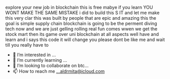 explore your new job in blockchain this is free mabye if you learn YOU WONT  MAKE THE SAME MISTAKE i did to build this S IT and let me make this very clar this was built by people that are epic and amazing this the goal is simple supply chain blockchain is going to be the perment diving tech now and we are just gelling rolling real fun comes wwen we get the stock mart then its game over uni blockchain at all aspects well have and learn   and i says this code it will change you please dont be like me and wait till you really have to 
- 👀 I’m interested in ...
- 🌱 I’m currently learning ...
- 💞️ I’m looking to collaborate on btc...
- 📫 How to reach me ...aldrmita@icloud.com
